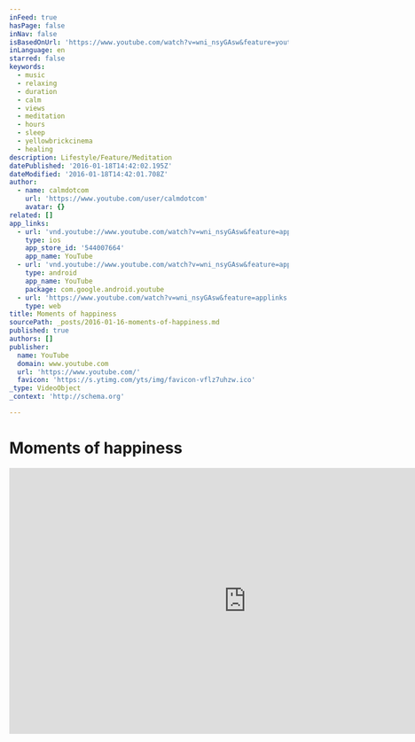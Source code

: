 ```yaml
---
inFeed: true
hasPage: false
inNav: false
isBasedOnUrl: 'https://www.youtube.com/watch?v=wni_nsyGAsw&feature=youtu.be'
inLanguage: en
starred: false
keywords:
  - music
  - relaxing
  - duration
  - calm
  - views
  - meditation
  - hours
  - sleep
  - yellowbrickcinema
  - healing
description: Lifestyle/Feature/Meditation
datePublished: '2016-01-18T14:42:02.195Z'
dateModified: '2016-01-18T14:42:01.708Z'
author:
  - name: calmdotcom
    url: 'https://www.youtube.com/user/calmdotcom'
    avatar: {}
related: []
app_links:
  - url: 'vnd.youtube://www.youtube.com/watch?v=wni_nsyGAsw&feature=applinks'
    type: ios
    app_store_id: '544007664'
    app_name: YouTube
  - url: 'vnd.youtube://www.youtube.com/watch?v=wni_nsyGAsw&feature=applinks'
    type: android
    app_name: YouTube
    package: com.google.android.youtube
  - url: 'https://www.youtube.com/watch?v=wni_nsyGAsw&feature=applinks'
    type: web
title: Moments of happiness
sourcePath: _posts/2016-01-16-moments-of-happiness.md
published: true
authors: []
publisher:
  name: YouTube
  domain: www.youtube.com
  url: 'https://www.youtube.com/'
  favicon: 'https://s.ytimg.com/yts/img/favicon-vflz7uhzw.ico'
_type: VideoObject
_context: 'http://schema.org'

---
```

# Moments of happiness

<iframe src="https://cdn.embedly.com/widgets/media.html?src=https%3A%2F%2Fwww.youtube.com%2Fembed%2Fwni_nsyGAsw%3Ffeature%3Doembed&amp;url=https%3A%2F%2Fwww.youtube.com%2Fwatch%3Fv%3Dwni_nsyGAsw%26feature%3Dyoutu.be&amp;image=https%3A%2F%2Fi.ytimg.com%2Fvi%2Fwni_nsyGAsw%2Fhqdefault.jpg&amp;key=b7d04c9b404c499eba89ee7072e1c4f7&amp;type=text%2Fhtml&amp;schema=youtube" width="854" height="480" scrolling="no" frameborder="0" allowfullscreen="allowfullscreen" style=""></iframe>